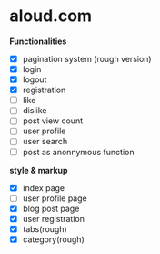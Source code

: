 # aloud.com
<strong> Functionalities </strong>
- [x] pagination system (rough version)
- [x] login
- [x] logout
- [x] registration
- [ ] like
- [ ] dislike
- [ ] post view count
- [ ] user profile 
- [ ] user search
- [ ] post as anonnymous function

<strong> style & markup </strong>
- [x] index page
- [ ] user profile page
- [x] blog post page
- [x] user registration
- [x] tabs(rough)
- [x] category(rough)
